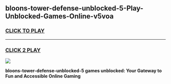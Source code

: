 
## bloons-tower-defense-unblocked-5-Play-Unblocked-Games-Online-v5voa
<h3>
<a href="https://premium76.site?title=bloons-tower-defense-unblocked-5&ref=25A">CLICK TO PLAY</a></h3>
<hr>

<h3>
<a href="https://premium76.site?title=bloons-tower-defense-unblocked-5&ref=25A">CLICK 2 PLAY</a>
  
</h3>

<a href="https://premium76.site?title=bloons-tower-defense-unblocked-5&ref=25A"><img src="https://clearcache.store/games.png"></a>


**bloons-tower-defense-unblocked-5 games unblocked: Your Gateway to Fun and Accessible Online Gaming**
